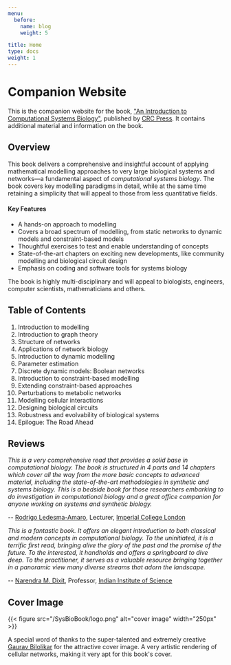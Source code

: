 ```yaml
---
menu:
  before:
    name: blog
    weight: 5

title: Home
type: docs
weight: 1
---
```


# Companion Website

This is the companion website for the book, ["An Introduction to Computational Systems Biology"](https://www.routledge.com/An-Introduction-to-Computational-Systems-Biology-Systems-level-Modelling/Raman/p/book/9781138597327), published by [CRC Press](https://www.routledge.com/). It contains additional material and information on the book.


## Overview

This book delivers a comprehensive and insightful account of applying mathematical modelling approaches to very large biological systems and networks—a fundamental aspect of _computational systems biology_. The book covers key modelling paradigms in detail, while at the same time retaining a simplicity that will appeal to those from less quantitative fields. 


#### Key Features
 - A hands-on approach to modelling
 - Covers a broad spectrum of modelling, from static networks to dynamic models and constraint-based models
 - Thoughtful exercises to test and enable understanding of concepts
 - State-of-the-art chapters on exciting new developments, like community modelling and biological circuit design
 - Emphasis on coding and software tools for systems biology


The book is highly multi-disciplinary and will appeal to biologists, engineers, computer scientists, mathematicians and others.

## Table of Contents

1. Introduction to modelling
2. Introduction to graph theory
3. Structure of networks
4. Applications of network biology
5. Introduction to dynamic modelling
6. Parameter estimation
7. Discrete dynamic models: Boolean networks
8. Introduction to constraint-based modelling
9. Extending constraint-based approaches
10. Perturbations to metabolic networks
11. Modelling cellular interactions
12. Designing biological circuits
13. Robustness and evolvability of biological systems
14. Epilogue: The Road Ahead


## Reviews


_This is a very comprehensive read that provides a solid base in computational biology. The book is structured in 4 parts and 14 chapters which cover all the way from the more basic concepts to advanced material, including the state-of-the-art methodologies in synthetic and systems biology. This is a bedside book for those researchers embarking to do investigation in computational biology and a great office companion for anyone working on systems and synthetic biology._

-- [Rodrigo Ledesma-Amaro](https://www.imperial.ac.uk/people/r.ledesma-amaro), Lecturer, [Imperial College London](https://www.imperial.ac.uk/)

_This is a fantastic book.  It offers an elegant introduction to both classical and modern concepts in computational biology.  To the uninitiated, it is a terrific first read, bringing alive the glory of the past and the promise of the future.  To the interested, it handholds and offers a springboard to dive deep.  To the practitioner, it serves as a valuable resource bringing together in a panoramic view many diverse streams that adorn the landscape._

-- [Narendra M. Dixit](https://chemeng.iisc.ac.in/chemeweb/faculty_narendra.htm), Professor, [Indian Institute of Science](https://www.iisc.ac.in/)


## Cover Image

{{< figure src="/SysBioBook/logo.png" alt="cover image" width="250px" >}}

A special word of thanks to the super-talented and extremely creative [Gaurav Bilolikar](https://twitter.com/gbilolikar) for the attractive cover image. A very artistic rendering of cellular networks, making it very apt for this book's cover.
